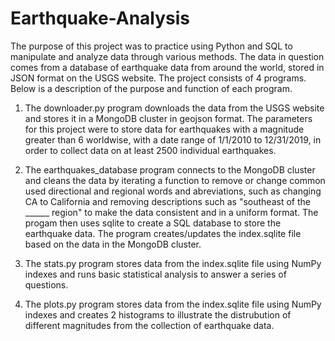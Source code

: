 # Earthquake-Analysis

The purpose of this project was to practice using Python and SQL to manipulate and 
analyze data through various methods. The data in question comes from a database of
earthquake data from around the world, stored in JSON format on the USGS website. 
The project consists of 4 programs. Below is a description of the purpose and function
of each program.

1. The downloader.py program downloads the data from the USGS website and stores it in 
a MongoDB cluster in geojson format. The parameters for this project were to store data
for earthquakes with a magnitude greater than 6 worldwise, with a date range of 1/1/2010
to 12/31/2019, in order to collect data on at least 2500 individual earthquakes. 

2. The earthquakes_database program connects to the MongoDB cluster and cleans the data
by iterating a function to remove or change common used directional and regional words
and abreviations, such as changing CA to California and removing descriptions such as 
"southeast of the ______ region" to make the data consistent and in a uniform format.
The progam then uses sqlite to create a SQL database to store the earthquake data. The 
program creates/updates the index.sqlite file based on the data in the MongoDB cluster.

3. The stats.py program stores data from the index.sqlite file using NumPy indexes and 
runs basic statistical analysis to answer a series of questions.

4. The plots.py program stores data from the index.sqlite file using NumPy indexes and
creates 2 histograms to illustrate the distrubution of different magnitudes from the collection
of earthquake data.
